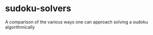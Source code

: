 # sudoku-solvers
A comparison of the various ways one can approach solving a sudoku algorithmically
